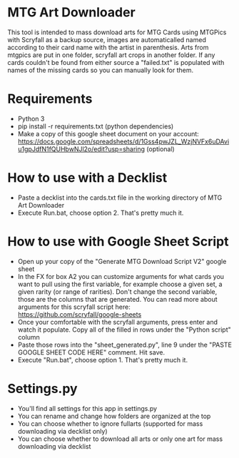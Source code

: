 # MTG Art Downloader
This tool is intended to mass download arts for MTG Cards using MTGPics with Scryfall as a backup source, images are automaticalled named according to their card name with the artist in parenthesis. Arts from mtgpics are put in one folder, scryfall art crops in another folder. If any cards couldn't be found from either source a "failed.txt" is populated with names of the missing cards so you can manually look for them.

# Requirements
- Python 3
- pip install -r requirements.txt (python dependencies)
- Make a copy of this google sheet document on your account: https://docs.google.com/spreadsheets/d/1Gss4pwJZL_WzjNVFx6uDAviu1gpJdfN1fQUHbwNJl2o/edit?usp=sharing (optional)

# How to use with a Decklist
- Paste a decklist into the cards.txt file in the working directory of MTG Art Downloader
- Execute Run.bat, choose option 2. That's pretty much it.

# How to use with Google Sheet Script
- Open up your copy of the "Generate MTG Download Script V2" google sheet
- In the FX for box A2 you can customize arguments for what cards you want to pull using the first variable, for example choose a given set, a given rarity (or range of rarities). Don't change the second variable, those are the columns that are generated. You can read more about arguments for this scryfall script here: https://github.com/scryfall/google-sheets
- Once your comfortable with the scryfall arguments, press enter and watch it populate. Copy all of the filled in rows under the "Python script" column
- Paste those rows into the "sheet_generated.py", line 9 under the "PASTE GOOGLE SHEET CODE HERE" comment. Hit save.
- Execute "Run.bat", choose option 1. That's pretty much it.

# Settings.py
- You'll find all settings for this app in settings.py
- You can rename and change how folders are organized at the top
- You can choose whether to ignore fullarts (supported for mass downloading via decklist only)
- You can choose whether to download all arts or only one art for mass downloading via decklist
